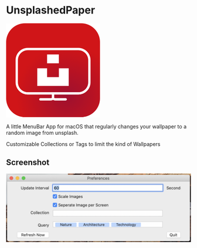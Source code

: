 # UnsplashedPaper

![Logo](UnsplashedPaper/Assets.xcassets/AppIcon.appiconset/256.png)

A little MenuBar App for macOS that regularly changes your wallpaper to a random image from unsplash.

Customizable Collections or Tags to limit the kind of Wallpapers

## Screenshot
![Screenshot](Screenshots/Preferences.png)
